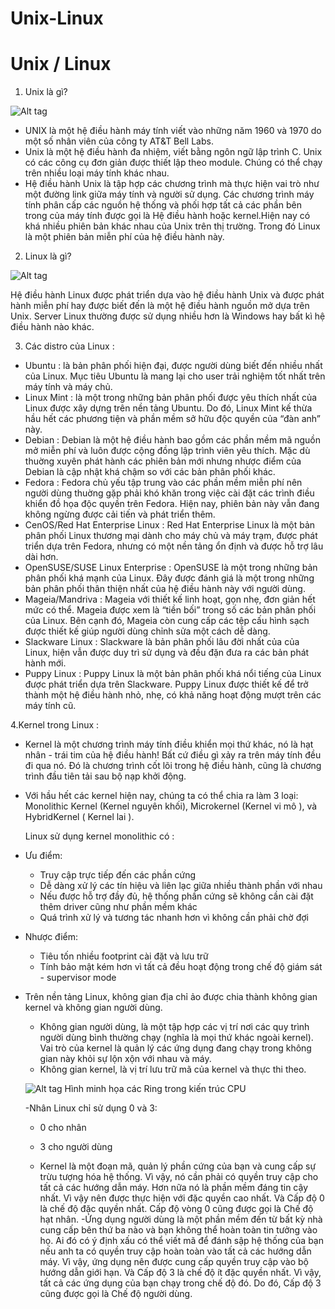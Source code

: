 # Unix-Linux
Unix / Linux
============

  1. Unix là gì?

![Alt tag](https://user-images.githubusercontent.com/68736233/88461411-6c5eef80-cecd-11ea-9101-526927762a34.png)

 - UNIX là một hệ điều hành máy tính viết vào những năm 1960 và 1970 do một số nhân viên của công ty AT&T Bell Labs.
 - Unix là một hệ điều hành đa nhiệm, viết bằng ngôn ngữ lập trình C. Unix có các công cụ đơn giản được thiết lập theo module. Chúng có thể chạy trên nhiều loại máy tính khác nhau.
 - Hệ điều hành Unix là tập hợp các chương trình mà thực hiện vai trò như một đường link giữa máy tính và người sử dụng. Các chương trình máy tính phân cấp các nguồn hệ thống và phối hợp tất cả các phần bên trong của máy tính được gọi là Hệ điều hành hoặc kernel.Hiện nay có khá nhiều phiên bản khác nhau của Unix trên thị trường. Trong đó Linux là một phiên bản miễn phí của hệ điều hành này.

  2. Linux là gì?

![Alt tag](https://user-images.githubusercontent.com/68736233/88461437-b0ea8b00-cecd-11ea-999d-b7b0d3938c5f.png)

 Hệ điều hành Linux được phát triển dựa vào hệ điều hành Unix và được phát hành miễn phí hay được biết đến là một hệ điều hành nguồn mở dựa trên Unix.  Server Linux thường được sử dụng nhiều hơn là Windows hay bất kì hệ điều hành nào khác.

  3. Các distro của Linux :

  - Ubuntu : là bản phân phối hiện đại, được người dùng biết đến nhiều nhất của Linux. Mục tiêu Ubuntu là mang lại cho user trải nghiệm tốt nhất trên máy tính và máy chủ.
  - Linux Mint : là một trong những bản phân phối được yêu thích nhất của Linux được xây dựng trên nền tảng Ubuntu. Do đó, Linux Mint kế thừa hầu hết các phương tiện và phần mềm sở hữu độc quyền của “đàn anh” này.
  - Debian : Debian là một hệ điều hành bao gồm các phần mềm mã nguồn mở miễn phí và luôn được cộng đồng lập trình viên yêu thích. Mặc dù thuờng xuyên phát hành các phiên bản mới nhưng nhược điểm của Debian là cập nhật khá chậm so với các bản phân phối khác.
  - Fedora : Fedora chủ yếu tập trung vào các phần mềm miễn phí nên người dùng thuờng gặp phải khó khăn trong việc cài đặt các trình điều khiển đồ họa độc quyền trên Fedora. Hiện nay, phiên bản này vẫn đang không ngừng được cải tiến và phát triển thêm.
  - CenOS/Red Hat Enterprise Linux : Red Hat Enterprise Linux là một bản phân phối Linux thương mại dành cho máy chủ và máy trạm, được phát triển dựa trên Fedora, nhưng có một nền tảng ổn định và được hỗ trợ lâu dài hơn.
  - OpenSUSE/SUSE Linux Enterprise : OpenSUSE là một trong những bản phân phối khá mạnh của Linux. Đây được đánh giá là một trong những bản phân phối thân thiện nhất của hệ điều hành này với người dùng.
  - Mageia/Mandriva : Mageia với thiết kế linh hoạt, gọn nhẹ, đơn giản hết mức có thể. Mageia được xem là “tiền bối” trong số các bản phân phối của Linux. Bên cạnh đó, Mageia còn cung cấp các tệp cấu hình sạch được thiết kế giúp người dùng chỉnh sửa một cách dễ dàng.
  - Slackware Linux : Slackware là bản phân phối lâu đời nhất của của Linux, hiện vẫn được duy trì sử dụng và đều đặn đưa ra các bản phát hành mới.
  - Puppy Linux : Puppy Linux là một bản phân phối khá nổi tiếng của Linux được phát triển dựa trên Slackware. Puppy Linux được thiết kế để trở thành một hệ điều hành nhỏ, nhẹ, có khả năng hoạt động mượt trên các máy tính cũ.

  4.Kernel trong Linux :
  - Kernel là một chương trình máy tính điều khiển mọi thứ khác, nó là hạt nhân - trái tim của hệ điều hành! Bất cứ điều gì xảy ra trên máy tính đều đi qua nó. Đó là chương trình cốt lõi trong hệ điều hành, cũng là chương trình đầu tiên tải sau bộ nạp khởi động. 
  - Với hầu hết các kernel hiện nay, chúng ta có thể chia ra làm 3 loại: Monolithic Kernel (Kernel nguyên khối), Microkernel (Kernel vi mô ), và HybridKernel ( Kernel lai ).
  
     Linux sử dụng kernel monolithic có :
   - Ưu điểm:
     - Truy cập trực tiếp đến các phần cứng
     - Dễ dàng xử lý các tín hiệu và liên lạc giữa nhiều thành phần với nhau
     - Nếu được hỗ trợ đầy đủ, hệ thống phần cứng sẽ không cần cài đặt thêm driver cũng như phần mềm khác
     - Quá trình xử lý và tương tác nhanh hơn vì không cần phải chờ đợi

   - Nhược điểm:
     - Tiêu tốn nhiều footprint cài đặt và lưu trữ
     - Tính bảo mật kém hơn vì tất cả đều hoạt động trong chế độ giám sát - supervisor mode

 - Trên nền tảng Linux, không gian địa chỉ ảo được chia thành không gian kernel và không gian người dùng.
   - Không gian người dùng, là một tập hợp các vị trí nơi các quy trình người dùng bình thường chạy (nghĩa là mọi thứ khác ngoài kernel). Vai trò của kernel là quản lý các ứng dụng đang chạy trong không gian này khỏi sự lộn xộn với nhau và máy.
   - Không gian kernel, là vị trí lưu trữ mã của kernel và thực thi theo.
   
   ![Alt tag](https://user-images.githubusercontent.com/68736233/88463418-dd59d380-cedc-11ea-956e-f7f96b90c403.png)
    Hình minh họa các Ring trong kiến trúc CPU

   -Nhân Linux chỉ sử dụng 0 và 3:

     - 0 cho nhân
     - 3 cho người dùng

   - Kernel là một đoạn mã, quản lý phần cứng của bạn và cung cấp sự trừu tượng hóa hệ thống. Vì vậy, nó cần phải có quyền truy cập cho tất cả các hướng dẫn máy. Hơn nữa nó là phần mềm đáng tin cậy nhất. Vì vậy nên được thực hiện với đặc quyền cao nhất. Và Cấp độ 0 là chế độ đặc quyền nhất. Cấp độ vòng 0 cũng được gọi là Chế độ hạt nhân.
   -Ứng dụng người dùng là một phần mềm đến từ bất kỳ nhà cung cấp bên thứ ba nào và bạn không thể hoàn toàn tin tưởng vào họ. Ai đó có ý định xấu có thể viết mã để đánh sập hệ thống của bạn nếu anh ta có quyền truy cập hoàn toàn vào tất cả các hướng dẫn máy. Vì vậy, ứng dụng nên được cung cấp quyền truy cập vào bộ hướng dẫn giới hạn. Và Cấp độ 3 là chế độ ít đặc quyền nhất. Vì vậy, tất cả các ứng dụng của bạn chạy trong chế độ đó. Do đó, Cấp độ 3 cũng được gọi là Chế độ người dùng.

